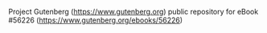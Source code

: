 Project Gutenberg (https://www.gutenberg.org) public repository for
eBook #56226 (https://www.gutenberg.org/ebooks/56226)
